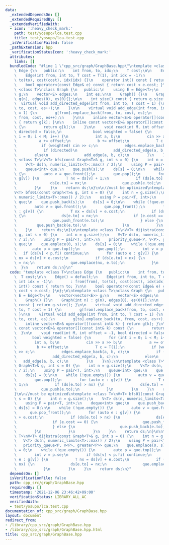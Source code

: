```yaml
---
data:
  _extendedDependsOn: []
  _extendedRequiredBy: []
  _extendedVerifiedWith:
  - icon: ':heavy_check_mark:'
    path: test/yosupo/lca.test.cpp
    title: test/yosupo/lca.test.cpp
  _isVerificationFailed: false
  _pathExtension: hpp
  _verificationStatusIcon: ':heavy_check_mark:'
  attributes:
    links: []
  bundledCode: "#line 1 \"cpp_src/graph/GraphBase.hpp\"\ntemplate <class T>\nclass\
    \ Edge {\n   public:\n    int from, to, idx;\n    T cost;\n\n    Edge() = default;\n\
    \    Edge(int from, int to, T cost = T(1), int idx = -1)\n        : from(from),\
    \ to(to), cost(cost), idx(idx) {}\n    operator int() const { return to; }\n\n\
    \    bool operator<(const Edge& e) const { return cost < e.cost; }\n};\n\ntemplate\
    \ <class T>\nclass Graph {\n   public:\n    using E = Edge<T>;\n    vector<vector<E>>\
    \ g;\n    vector<E> edges;\n    int es;\n\n    Graph() {}\n    Graph(int n) :\
    \ g(n), edges(0), es(0){};\n\n    int size() const { return g.size(); }\n\n  \
    \  virtual void add_directed_edge(int from, int to, T cost = 1) {\n        g[from].emplace_back(from,\
    \ to, cost, es++);\n    }\n\n    virtual void add_edge(int from, int to, T cost\
    \ = 1) {\n        g[from].emplace_back(from, to, cost, es);\n        g[to].emplace_back(to,\
    \ from, cost, es++);\n    }\n\n    inline vector<E>& operator[](const int& k)\
    \ { return g[k]; }\n\n    inline const vector<E>& operator[](const int& k) const\
    \ {\n        return g[k];\n    }\n\n    void read(int M, int offset = -1, bool\
    \ directed = false,\n              bool weighted = false) {\n        for (int\
    \ i = 0; i < M; i++) {\n            int a, b;\n            cin >> a >> b;\n  \
    \          a += offset;\n            b += offset;\n            T c = T(1);\n \
    \           if (weighted) cin >> c;\n            edges.emplace_back(a, b, c);\n\
    \            if (directed)\n                add_directed_edge(a, b, c);\n    \
    \        else\n                add_edge(a, b, c);\n        }\n    }\n};\n\ntemplate\
    \ <class T>\nV<T> bfs(const Graph<T>& g, int s = 0) {\n    int n = g.size();\n\
    \    V<T> ds(n, numeric_limits<T>::max() / 2);\n    using P = pair<T, int>;\n\
    \    queue<int> que;\n    que.push(s);\n    ds[s] = 0;\n\n    while (!que.empty())\
    \ {\n        auto v = que.front();\n        que.pop();\n        for (auto e :\
    \ g[v]) {\n            T nx = ds[v] + 1;\n            if (ds[e.to] > nx) {\n \
    \               ds[e.to] = nx;\n                que.push(e.to);\n            }\n\
    \        }\n    }\n    return ds;\n}\n\n//must be optimized\ntemplate <class T>\n\
    V<T> bfs01(const Graph<T>& g, int s = 0) {\n    int n = g.size();\n    V<T> ds(n,\
    \ numeric_limits<T>::max() / 2);\n    using P = pair<T, int>;\n    deque<int>\
    \ que;\n    que.push_back(s);\n    ds[s] = 0;\n\n    while (!que.empty()) {\n\
    \        auto v = que.front();\n        que.pop_front();\n        for (auto e\
    \ : g[v]) {\n            T nx = ds[v] + e.cost;\n            if (ds[e.to] > nx)\
    \ {\n                ds[e.to] = nx;\n                if (e.cost == 0) {\n    \
    \                que.push_front(e.to);\n                } else {\n           \
    \         que.push_back(e.to);\n                }\n            }\n        }\n\
    \    }\n    return ds;\n}\n\ntemplate <class T>\nV<T> dijkstra(const Graph<T>&\
    \ g, int s = 0) {\n    int n = g.size();\n    V<T> ds(n, numeric_limits<T>::max()\
    \ / 2);\n    using P = pair<T, int>;\n    priority_queue<P, V<P>, greater<P>>\
    \ que;\n    que.emplace(0, s);\n    ds[s] = 0;\n    while (!que.empty()) {\n \
    \       auto p = que.top();\n        que.pop();\n        int v = p.se;\n     \
    \   if (ds[v] < p.fi) continue;\n        for (auto e : g[v]) {\n            T\
    \ nx = ds[v] + e.cost;\n            if (ds[e.to] > nx) {\n                ds[e.to]\
    \ = nx;\n                que.emplace(nx, e.to);\n            }\n        }\n  \
    \  }\n    return ds;\n}\n"
  code: "template <class T>\nclass Edge {\n   public:\n    int from, to, idx;\n  \
    \  T cost;\n\n    Edge() = default;\n    Edge(int from, int to, T cost = T(1),\
    \ int idx = -1)\n        : from(from), to(to), cost(cost), idx(idx) {}\n    operator\
    \ int() const { return to; }\n\n    bool operator<(const Edge& e) const { return\
    \ cost < e.cost; }\n};\n\ntemplate <class T>\nclass Graph {\n   public:\n    using\
    \ E = Edge<T>;\n    vector<vector<E>> g;\n    vector<E> edges;\n    int es;\n\n\
    \    Graph() {}\n    Graph(int n) : g(n), edges(0), es(0){};\n\n    int size()\
    \ const { return g.size(); }\n\n    virtual void add_directed_edge(int from, int\
    \ to, T cost = 1) {\n        g[from].emplace_back(from, to, cost, es++);\n   \
    \ }\n\n    virtual void add_edge(int from, int to, T cost = 1) {\n        g[from].emplace_back(from,\
    \ to, cost, es);\n        g[to].emplace_back(to, from, cost, es++);\n    }\n\n\
    \    inline vector<E>& operator[](const int& k) { return g[k]; }\n\n    inline\
    \ const vector<E>& operator[](const int& k) const {\n        return g[k];\n  \
    \  }\n\n    void read(int M, int offset = -1, bool directed = false,\n       \
    \       bool weighted = false) {\n        for (int i = 0; i < M; i++) {\n    \
    \        int a, b;\n            cin >> a >> b;\n            a += offset;\n   \
    \         b += offset;\n            T c = T(1);\n            if (weighted) cin\
    \ >> c;\n            edges.emplace_back(a, b, c);\n            if (directed)\n\
    \                add_directed_edge(a, b, c);\n            else\n             \
    \   add_edge(a, b, c);\n        }\n    }\n};\n\ntemplate <class T>\nV<T> bfs(const\
    \ Graph<T>& g, int s = 0) {\n    int n = g.size();\n    V<T> ds(n, numeric_limits<T>::max()\
    \ / 2);\n    using P = pair<T, int>;\n    queue<int> que;\n    que.push(s);\n\
    \    ds[s] = 0;\n\n    while (!que.empty()) {\n        auto v = que.front();\n\
    \        que.pop();\n        for (auto e : g[v]) {\n            T nx = ds[v] +\
    \ 1;\n            if (ds[e.to] > nx) {\n                ds[e.to] = nx;\n     \
    \           que.push(e.to);\n            }\n        }\n    }\n    return ds;\n\
    }\n\n//must be optimized\ntemplate <class T>\nV<T> bfs01(const Graph<T>& g, int\
    \ s = 0) {\n    int n = g.size();\n    V<T> ds(n, numeric_limits<T>::max() / 2);\n\
    \    using P = pair<T, int>;\n    deque<int> que;\n    que.push_back(s);\n   \
    \ ds[s] = 0;\n\n    while (!que.empty()) {\n        auto v = que.front();\n  \
    \      que.pop_front();\n        for (auto e : g[v]) {\n            T nx = ds[v]\
    \ + e.cost;\n            if (ds[e.to] > nx) {\n                ds[e.to] = nx;\n\
    \                if (e.cost == 0) {\n                    que.push_front(e.to);\n\
    \                } else {\n                    que.push_back(e.to);\n        \
    \        }\n            }\n        }\n    }\n    return ds;\n}\n\ntemplate <class\
    \ T>\nV<T> dijkstra(const Graph<T>& g, int s = 0) {\n    int n = g.size();\n \
    \   V<T> ds(n, numeric_limits<T>::max() / 2);\n    using P = pair<T, int>;\n \
    \   priority_queue<P, V<P>, greater<P>> que;\n    que.emplace(0, s);\n    ds[s]\
    \ = 0;\n    while (!que.empty()) {\n        auto p = que.top();\n        que.pop();\n\
    \        int v = p.se;\n        if (ds[v] < p.fi) continue;\n        for (auto\
    \ e : g[v]) {\n            T nx = ds[v] + e.cost;\n            if (ds[e.to] >\
    \ nx) {\n                ds[e.to] = nx;\n                que.emplace(nx, e.to);\n\
    \            }\n        }\n    }\n    return ds;\n}"
  dependsOn: []
  isVerificationFile: false
  path: cpp_src/graph/GraphBase.hpp
  requiredBy: []
  timestamp: '2021-12-06 23:46:42+09:00'
  verificationStatus: LIBRARY_ALL_AC
  verifiedWith:
  - test/yosupo/lca.test.cpp
documentation_of: cpp_src/graph/GraphBase.hpp
layout: document
redirect_from:
- /library/cpp_src/graph/GraphBase.hpp
- /library/cpp_src/graph/GraphBase.hpp.html
title: cpp_src/graph/GraphBase.hpp
---
```

